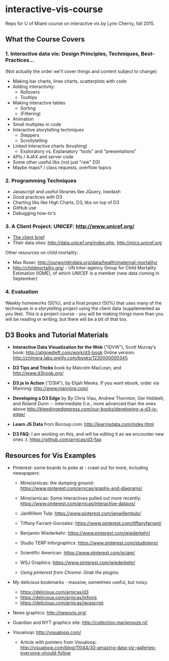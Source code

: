# interactive-vis-course

Repo for U of Miami course on interactive vis by Lynn Cherny, fall 2015.


## What the Course Covers

### 1. Interactive data vis: Design Principles, Techniques, Best-Practices...

(Not actually the order we'll cover things and content subject to change)

* Making bar charts, lines charts, scatterplots with code
* Adding interactivity:
    * Rollovers
    * Tooltips
* Making interactive tables
    * Sorting
    * (Filtering)
* Animation
* Small multiples in code
* Interactive storytelling techniques
    * Steppers
    * Scrollytelling
* Linked interactive charts (brushing)
    * Exploratory vs. Explanatory "tools" and "presentations"
* APIs / AJAX and server code
* Some other useful libs (not just "raw" D3)
* Maybe maps? / class requests, overflow topics


### 2. Programming Techniques

* Javascript and useful libraries like JQuery, lowdash
* Good practices with D3
* Charting libs like High Charts, D3, libs on top of D3
* GitHub use
* Debugging how-to's


### 3. A Client Project: UNICEF: http://www.unicef.org/

* [The client brief](../APromiseRenewed_Brief_March2015.pdf)
* Their data sites: http://data.unicef.org/index.php, http://mics.unicef.org

Other resources on child mortality:

* Max Roser: http://ourworldindata.org/data/health/maternal-mortality/
* http://childmortality.org/ - UN Inter-agency Group for Child Mortality Estimation (IGME), of which UNICEF is a member (new data coming in September)

### 4. Evaluation

Weekly homeworks (50%), and a final project (50%) that uses many of the techniques in a storytelling project using the client data (supplemented as you like).  This is a project course - you will be making things more than you will be reading or writing, but there will be a bit of that too.


## D3 Books and Tutorial Materials

* **Interactive Data Visualization for the Web** ("IDVW"), Scott Murray’s book: http://alignedleft.com/work/d3-book
Online version: http://chimera.labs.oreilly.com/books/1230000000345

* **D3 Tips and Tricks** book by Malcolm MacLean, and http://www.d3noob.org/

* **D3.js in Action** ("D3IA"), by Elijah Meeks.  If you want ebook, order via Manning: http://www.manning.com/

* **Developing a D3 Edge** by By Chris Viau, Andrew Thornton, Ger Hobbelt, and Roland Dunn -- Intermediate (I.e., more advanced than the ones above http://bleedingedgepress.com/our-books/developing-a-d3-js-edge/

* **Learn JS Data** from Bocoup.com: http://learnjsdata.com/index.html

* **D3 FAQ**: I am working on this, and will be editing it as we encounter new ones :). https://github.com/arnicas/d3-faq


## Resources for Vis Examples

* Pinterest: some boards to poke at - crawl out for more, including newspapers:
    * Mine/arnicas: the dumping ground:
        https://www.pinterest.com/arnicas/graphs-and-diagrams/
    * Mine/arnicas: Some interactives pulled out more recently: https://www.pinterest.com/arnicas/interactive-datavis/
    * JanWillem Tulp: https://www.pinterest.com/janwillemtulp/
    * Tiffany Farrant-Gonzalez: https://www.pinterest.com/tiffanyfarrant/
    * Benjamin Wiederkehr: https://www.pinterest.com/wiederkehr/
    * Studio TERP Inforgraphics: https://www.pinterest.com/studioterp/
    * Scientific American: https://www.pinterest.com/sciam/
    * WSJ Graphics: https://www.pinterest.com/wiederkehr/

    * *Using pinterest from Chrome: Grab the plugins.*

* My delicious bookmarks - massive, sometimes useful, but noisy.
    * https://delicious.com/arnicas/d3
    * https://delicious.com/arnicas/infovis
    * https://delicious.com/arnicas/javascript

* News graphics: http://newsvis.org/
* Guardian and NYT graphics site: http://collection.marijerooze.nl/
* Visualoop: http://visualoop.com/
    * Article with pointers from Visualoop: http://visualoop.com/blog/11044/30-amazing-data-viz-galleries-everyone-should-follow
